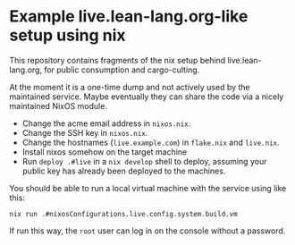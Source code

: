 # Example live.lean-lang.org-like setup using nix

This repository contains fragments of the nix setup behind live.lean-lang.org,
for public consumption and cargo-culting.

At the moment it is a one-time dump and not actively used by the maintained service. Maybe eventually they can share the code via a nicely maintained NixOS module.

* Change the acme email address in `nixos.nix`.
* Change the SSH key in `nixos.nix`.
* Change the hostnames (`live.example.com`) in `flake.nix` and `live.nix`.
* Install nixos somehow on the target machine
* Run `deploy .#live` in a `nix develop` shell to deploy, assuming your public key has already been deployed to the machines.

You should be able to run a local virtual machine with the service using like this:
```
nix run .#nixosConfigurations.live.config.system.build.vm
```
If run this way, the `root` user can log in on the console without a password.
